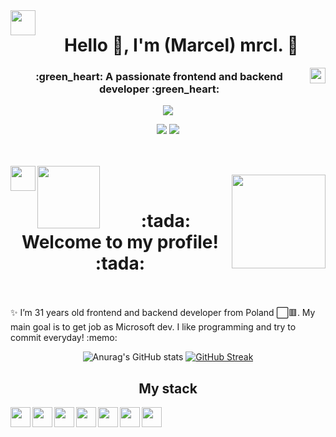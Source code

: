 <span align="center">

<img align="left" width="40px" src="./assets/img/pablo-34.gif" />
<h1>Hello 👋, I'm (Marcel) mrcl. 🚀</h1>
<img align="right" width="25px" src="./assets/img/pablo-28.gif" />
<h3>:green_heart: A passionate frontend and backend developer :green_heart:</h3>


<div align="center"> 

![](http://github-profile-summary-cards.vercel.app/api/cards/profile-details?username=marcelolszewski&theme=dracula)

![](http://github-profile-summary-cards.vercel.app/api/cards/stats?username=marcelolszewski&theme=dracula) ![](http://github-profile-summary-cards.vercel.app/api/cards/most-commit-language?username=marcelolszewski&theme=dracula)
</div>
 
 
 <br /><br/>
<img align="left" width="40px" src="./assets/img/pablo-34.gif" />
<img align="left" width="100px" src="./assets/img/pablo-4.gif" />

<img align="right" width="150px" src="./assets/img/pablo-16.gif" />
<br />
<h1>:tada: Welcome to my profile! :tada:</h1>
</span>
<span align="center">
<br />
</span><span align="center">
<br />
 ✨ I’m 31 years old frontend and backend developer from Poland ⬜🟥. My main goal is to get job as Microsoft dev. I like programming and try to commit everyday! :memo:
<br />
  
</span><span align="center">
 <div align="center"> 
  
  
 
![Anurag's GitHub stats](https://github-readme-stats.vercel.app/api?username=marcelolszewski&show_icons=true&hide_border=true&theme=dracula)
[![GitHub Streak](https://github-readme-streak-stats.herokuapp.com?user=marcelolszewski&theme=dracula&border=DD272700)](https://git.io/streak-stats)
</div>

## My stack
  
<img align="left" height="32px" src="https://camo.githubusercontent.com/6cf9abe9d706421df40ff4feff208a5728df2b77f9eb21f24d09df00a0d69203/68747470733a2f2f696d672e736869656c64732e696f2f62616467652f547970655363726970742d3030374143433f7374796c653d666f722d7468652d6261646765266c6f676f3d74797065736372697074266c6f676f436f6c6f723d7768697465" />
<img align="left" height="32px" src="https://camo.githubusercontent.com/268ac512e333b69600eb9773a8f80b7a251f4d6149642a50a551d4798183d621/68747470733a2f2f696d672e736869656c64732e696f2f62616467652f52656163742d3230323332413f7374796c653d666f722d7468652d6261646765266c6f676f3d7265616374266c6f676f436f6c6f723d363144414642" />
  <img align="left" height="32px" src="https://camo.githubusercontent.com/3a092edcd6d57d9bd83ad74ba2cce29b6963102d3aa479817b75bcd60a304aab/68747470733a2f2f696d672e736869656c64732e696f2f62616467652f6e6578742532306a732d3030303030303f7374796c653d666f722d7468652d6261646765266c6f676f3d6e657874646f746a73266c6f676f436f6c6f723d7768697465" />
  <img align="left" height="32px" src="https://camo.githubusercontent.com/e9b080a6541e5355827ea91b6a0302cbbc54af4705b0c6b0f1561a0957ced2fb/68747470733a2f2f696d672e736869656c64732e696f2f62616467652f5461696c77696e645f4353532d3338423241433f7374796c653d666f722d7468652d6261646765266c6f676f3d7461696c77696e642d637373266c6f676f436f6c6f723d7768697465" />
  <img align="left" height="32px" src="https://camo.githubusercontent.com/bac5c7f45fe7c116b5f8c9d61c4611b31f635301a841bf8dcf1b89b8fcfa4824/68747470733a2f2f696d672e736869656c64732e696f2f62616467652f66697265626173652d6666636132383f7374796c653d666f722d7468652d6261646765266c6f676f3d6669726562617365266c6f676f436f6c6f723d626c61636b" />
  <img align="left" height="32px" src="https://camo.githubusercontent.com/2fae549118710fd8284be62292b9e9a6cdd561cb50d46f35938b08dc3fc2c4e7/68747470733a2f2f696d672e736869656c64732e696f2f62616467652f56657263656c2d3030303030303f7374796c653d666f722d7468652d6261646765266c6f676f3d76657263656c266c6f676f436f6c6f723d7768697465" />
  <img align="left" height="32px" src="https://camo.githubusercontent.com/88ab3c0f78016111d88ef82030375fb740d82dd0c16c1b078c441e22479009b3/68747470733a2f2f696d672e736869656c64732e696f2f62616467652f5653436f64652d3030373844343f7374796c653d666f722d7468652d6261646765266c6f676f3d76697375616c25323073747564696f253230636f6465266c6f676f436f6c6f723d7768697465" />
  
